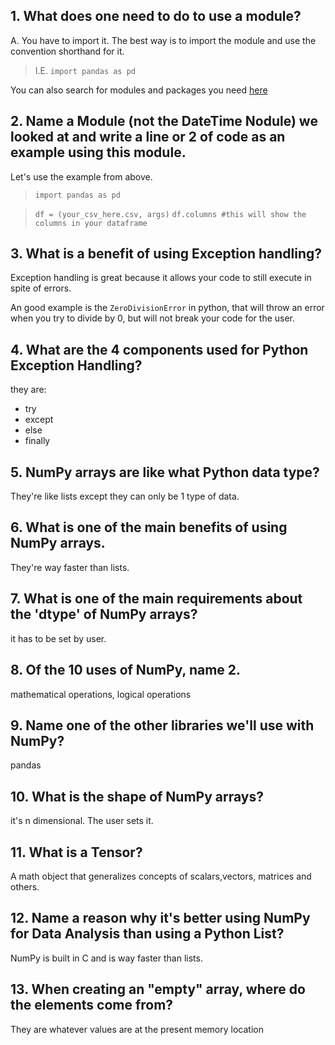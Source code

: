 ## **1.** What does one need to do to use a module?
A. You have to import it. The best way is to import the module and use the convention shorthand for it. 

> I.E. `import pandas as pd` 

You can also search for modules and packages you need [here](https://pypi.org/)

## **2.** Name a Module (not the DateTime Nodule) we looked at and write a line or 2 of code as an example using this module.
Let's use the example from above.

> `import pandas as pd`

>`df = (your_csv_here.csv, args)`
>`df.columns #this will show the columns in your dataframe`

## **3.** What is a benefit of using Exception handling?
Exception handling is great because it allows your code to still execute in spite of errors. 

An good example is the `ZeroDivisionError` in python, that will throw an error when you try to divide by 0, but will not break your code for the user.

## **4.** What are the 4 components used for Python Exception Handling?
they are: 
- try 
- except
- else 
- finally

## **5.** NumPy arrays are like what Python data type?
They're like lists except they can only be 1 type of data.
## **6.** What is one of the main benefits of using NumPy arrays.
They're way faster than lists.
## **7.** What is one of the main requirements about the 'dtype' of NumPy arrays? 
it has to be set by user.
## **8.** Of the 10 uses of NumPy, name 2.
mathematical operations, logical operations
## **9.** Name one of the other libraries we'll use with NumPy?
pandas
## **10.** What is the shape of NumPy arrays?
it's n dimensional. The user sets it.
## **11.** What is a Tensor?
A math object that generalizes concepts of scalars,vectors, matrices and others.
## **12.** Name a reason why it's better using NumPy for Data Analysis than using a Python List?
NumPy is built in C and is way faster than lists.
## **13.** When creating an "empty" array, where do the elements come from?
They are whatever values are at the present memory location